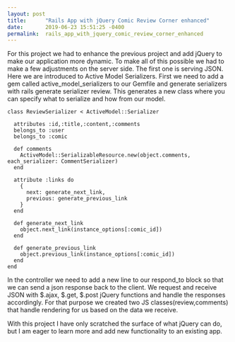 ```yaml
---
layout: post
title:      "Rails App with jQuery Comic Review Corner enhanced"
date:       2019-06-23 15:51:25 -0400
permalink:  rails_app_with_jquery_comic_review_corner_enhanced
---
```



For this project we had to enhance the previous project and add jQuery 
to make our application more dynamic. To make all of this possible we had to make
a few adjustments on the server side. The first one is serving JSON. Here we are introduced 
to Active Model Serializers. First we need to add a gem called active_model_serializers to our
Gemfile and generate serializers with rails generate serializer review. This generates a new class 
where you can specify what to serialize and how from our model.
```
class ReviewSerializer < ActiveModel::Serializer

  attributes :id,:title,:content,:comments
  belongs_to :user
  belongs_to :comic

  def comments
    ActiveModel::SerializableResource.new(object.comments, each_serializer: CommentSerializer)
  end

  attribute :links do
    {
      next: generate_next_link,
      previous: generate_previous_link
    }
  end

  def generate_next_link
    object.next_link(instance_options[:comic_id])
  end

  def generate_previous_link
    object.previous_link(instance_options[:comic_id])
  end
end

```

In the controller we need to add a new line to our respond_to block so that we can send a json response back to the client.
We request and receive JSON with $.ajax, $.get, $.post jQuery functions and handle the responses accordingly.
For that purpose we created two JS classes(review,comments) that handle rendering for us based on the data we receive.

With this project I have only scratched the surface of what jQuery can do, but I am eager to learn more and add 
new functionality to an existing app.
